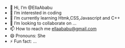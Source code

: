 - 👋 Hi, I’m @EllaAbabu
- 👀 I’m interested in coding
- 🌱 I’m currently learning Htmk,CSS,Javascript and C++
- 💞️ I’m looking to collaborate on ...
- 📫 How to reach me ellaababu@gmail.com
- 😄 Pronouns: She 
- ⚡ Fun fact: ...

<!---
EllaAbabu/EllaAbabu is a ✨ special ✨ repository because its `README.md` (this file) appears on your GitHub profile.
You can click the Preview link to take a look at your changes.
--->
